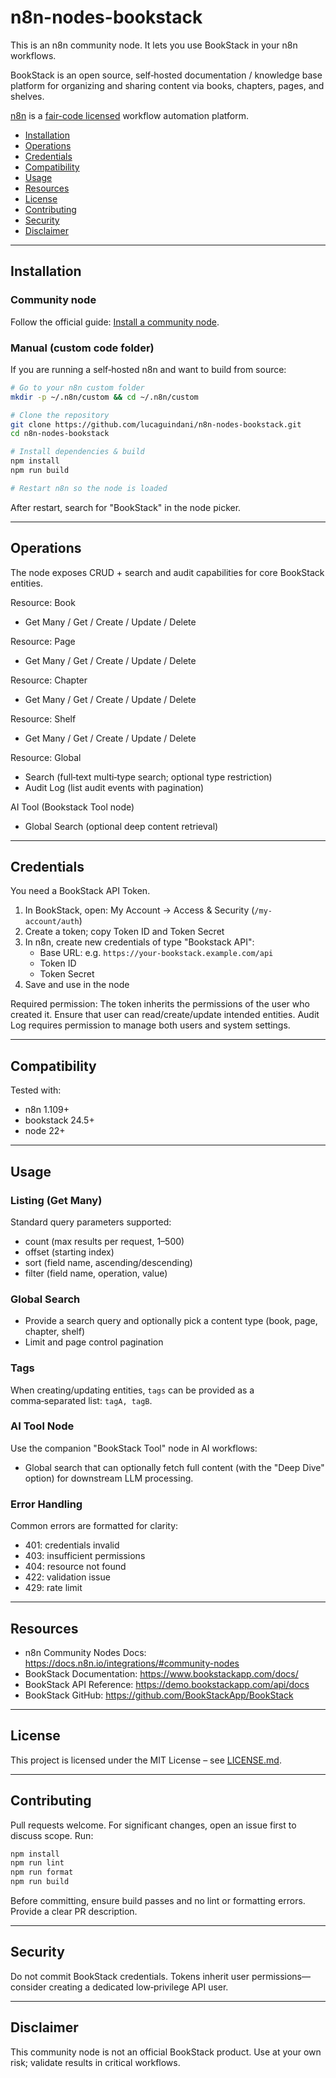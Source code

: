 # n8n-nodes-bookstack

This is an n8n community node. It lets you use BookStack in your n8n workflows.

BookStack is an open source, self‑hosted documentation / knowledge base platform for organizing and sharing content via books, chapters, pages, and shelves.

[n8n](https://n8n.io/) is a [fair-code licensed](https://docs.n8n.io/reference/license/) workflow automation platform.

- [Installation](#installation)
- [Operations](#operations)
- [Credentials](#credentials)
- [Compatibility](#compatibility)
- [Usage](#usage)
- [Resources](#resources)
- [License](#license)
- [Contributing](#contributing)
- [Security](#security)
- [Disclaimer](#disclaimer)

---
## Installation

### Community node
Follow the official guide: [Install a community node](https://docs.n8n.io/integrations/community-nodes/installation/).

### Manual (custom code folder)
If you are running a self‑hosted n8n and want to build from source:
```bash
# Go to your n8n custom folder
mkdir -p ~/.n8n/custom && cd ~/.n8n/custom

# Clone the repository
git clone https://github.com/lucaguindani/n8n-nodes-bookstack.git
cd n8n-nodes-bookstack

# Install dependencies & build
npm install
npm run build

# Restart n8n so the node is loaded
```
After restart, search for "BookStack" in the node picker.

---
## Operations
The node exposes CRUD + search and audit capabilities for core BookStack entities.

Resource: Book
- Get Many / Get / Create / Update / Delete

Resource: Page
- Get Many / Get / Create / Update / Delete

Resource: Chapter
- Get Many / Get / Create / Update / Delete

Resource: Shelf
- Get Many / Get / Create / Update / Delete

Resource: Global
- Search (full‑text multi‑type search; optional type restriction)
- Audit Log (list audit events with pagination)

AI Tool (Bookstack Tool node)
- Global Search (optional deep content retrieval)

---
## Credentials
You need a BookStack API Token.
1. In BookStack, open: My Account → Access & Security (`/my-account/auth`)
2. Create a token; copy Token ID and Token Secret
3. In n8n, create new credentials of type "Bookstack API":
   - Base URL: e.g. `https://your-bookstack.example.com/api`
   - Token ID
   - Token Secret
4. Save and use in the node

Required permission: The token inherits the permissions of the user who created it. Ensure that user can read/create/update intended entities. Audit Log requires permission to manage both users and system settings.

---
## Compatibility
Tested with:
- n8n 1.109+
- bookstack 24.5+
- node 22+

---
## Usage
### Listing (Get Many)
Standard query parameters supported:
- count (max results per request, 1–500)
- offset (starting index)
- sort (field name, ascending/descending)
- filter (field name, operation, value)

### Global Search
- Provide a search query and optionally pick a content type (book, page, chapter, shelf)
- Limit and page control pagination

### Tags
When creating/updating entities, `tags` can be provided as a comma‑separated list: `tagA, tagB`.

### AI Tool Node
Use the companion "BookStack Tool" node in AI workflows:
- Global search that can optionally fetch full content (with the "Deep Dive" option) for downstream LLM processing.

### Error Handling
Common errors are formatted for clarity:
- 401: credentials invalid
- 403: insufficient permissions
- 404: resource not found
- 422: validation issue
- 429: rate limit

---
## Resources
* n8n Community Nodes Docs: https://docs.n8n.io/integrations/#community-nodes
* BookStack Documentation: https://www.bookstackapp.com/docs/
* BookStack API Reference: https://demo.bookstackapp.com/api/docs
* BookStack GitHub: https://github.com/BookStackApp/BookStack

---
## License
This project is licensed under the MIT License – see [LICENSE.md](./LICENSE.md).

---
## Contributing
Pull requests welcome. For significant changes, open an issue first to discuss scope. Run:
```bash
npm install
npm run lint
npm run format
npm run build
```
Before committing, ensure build passes and no lint or formatting errors. Provide a clear PR description.

---
## Security
Do not commit BookStack credentials. Tokens inherit user permissions—consider creating a dedicated low‑privilege API user.

---
## Disclaimer
This community node is not an official BookStack product. Use at your own risk; validate results in critical workflows.
